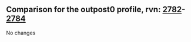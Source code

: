 ## Comparison for the outpost0 profile, rvn: [2782](https://github.com/PRO100KatYT/FortniteProfileRevisions/tree/main/profiles/outpost0/2782%20outpost0.json)-[2784](https://github.com/PRO100KatYT/FortniteProfileRevisions/tree/main/profiles/outpost0/2784%20outpost0.json)

No changes
